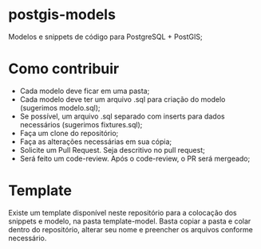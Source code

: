 # postgis-models

Modelos e snippets de código para PostgreSQL + PostGIS;

# Como contribuir

* Cada modelo deve ficar em uma pasta;
* Cada modelo deve ter um arquivo .sql para criação do modelo (sugerimos modelo.sql);
* Se possível, um arquivo .sql separado com inserts para dados necessários (sugerimos fixtures.sql);
* Faça um clone do repositório;
* Faça as alterações necessárias em sua cópia;
* Solicite um Pull Request. Seja descritivo no pull request;
* Será feito um code-review. Após o code-review, o PR será mergeado;

# Template

Existe um template disponível neste repositório para a colocação dos snippets e modelo, na pasta template-model.
Basta copiar a pasta e colar dentro do repositório, alterar seu nome e preencher os arquivos conforme necessário.
